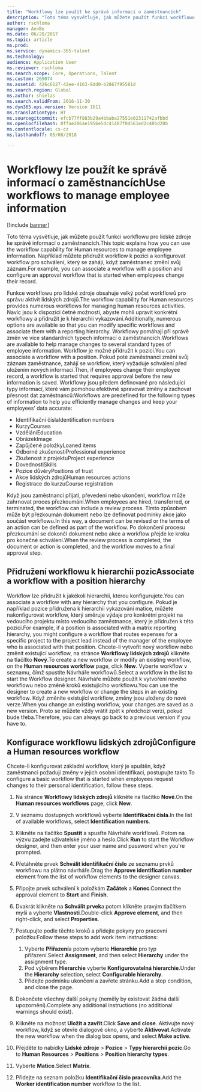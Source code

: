 ```yaml
---
title: "Workflowy lze použít ke správě informací o zaměstnancích"
description: "Toto téma vysvětluje, jak můžete použít funkci workflowu pro lidské zdroje ke správě informací o zaměstnancích. Například můžete přidružit workflow k pozici a konfigurovat workflow pro schválení, který se zahájí, když zaměstnanec změní svůj záznam."
author: rschloma
manager: AnnBe
ms.date: 06/20/2017
ms.topic: article
ms.prod: 
ms.service: dynamics-365-talent
ms.technology: 
audience: Application User
ms.reviewer: rschloma
ms.search.scope: Core, Operations, Talent
ms.custom: 269074
ms.assetid: 426c6127-42ee-4163-8dd0-b2867f95581d
ms.search.region: Global
ms.author: shielas
ms.search.validFrom: 2016-11-30
ms.dyn365.ops.version: Version 1611
ms.translationtype: HT
ms.sourcegitcommit: efcb77ff883b29a4bbaba27551e02311742afbbd
ms.openlocfilehash: 0ffae206ae1956e5dc41487f04561ed2c48bd20b
ms.contentlocale: cs-cz
ms.lasthandoff: 05/08/2018

---
```


# <a name="use-workflows-to-manage-employee-information"></a><span data-ttu-id="beb07-104">Workflowy lze použít ke správě informací o zaměstnancích</span><span class="sxs-lookup"><span data-stu-id="beb07-104">Use workflows to manage employee information</span></span>

[!include [banner](includes/banner.md)]

<span data-ttu-id="beb07-105">Toto téma vysvětluje, jak můžete použít funkci workflowu pro lidské zdroje ke správě informací o zaměstnancích.</span><span class="sxs-lookup"><span data-stu-id="beb07-105">This topic explains how you can use the workflow capability for Human resources to manage employee information.</span></span> <span data-ttu-id="beb07-106">Například můžete přidružit workflow k pozici a konfigurovat workflow pro schválení, který se zahájí, když zaměstnanec změní svůj záznam.</span><span class="sxs-lookup"><span data-stu-id="beb07-106">For example, you can associate a workflow with a position and configure an approval workflow that is started when employees change their record.</span></span>

<span data-ttu-id="beb07-107">Funkce workflowu pro lidské zdroje obsahuje velký počet workflowů pro správu aktivit lidských zdrojů.</span><span class="sxs-lookup"><span data-stu-id="beb07-107">The workflow capability for Human resources provides numerous workflows for managing human resources activities.</span></span> <span data-ttu-id="beb07-108">Navíc jsou k dispozici četné možnosti, abyste mohli upravit konkrétní workflowy a přidružit je k hierarchii vykazování.</span><span class="sxs-lookup"><span data-stu-id="beb07-108">Additionally, numerous options are available so that you can modify specific workflows and associate them with a reporting hierarchy.</span></span> <span data-ttu-id="beb07-109">Workflowy pomáhají při správě změn ve více standardních typech informací o zaměstnancích.</span><span class="sxs-lookup"><span data-stu-id="beb07-109">Workflows are available to help manage changes to several standard types of employee information.</span></span> <span data-ttu-id="beb07-110">Workflow je možné přidružit k pozici.</span><span class="sxs-lookup"><span data-stu-id="beb07-110">You can associate a workflow with a position.</span></span> <span data-ttu-id="beb07-111">Pokud poté zaměstnanci změní svůj záznam zaměstnance, zahájí se workflow, který vyžaduje schválení před uložením nových informací.</span><span class="sxs-lookup"><span data-stu-id="beb07-111">Then, if employees change their employee record, a workflow is started that requires approval before the new information is saved.</span></span> <span data-ttu-id="beb07-112">Workflowy jsou předem definované pro následující typy informací, které vám pomohou efektivně spravovat změny a zachovat přesnost dat zaměstnanců:</span><span class="sxs-lookup"><span data-stu-id="beb07-112">Workflows are predefined for the following types of information to help you efficiently manage changes and keep your employees’ data accurate:</span></span>

-   <span data-ttu-id="beb07-113">Identifikační čísla</span><span class="sxs-lookup"><span data-stu-id="beb07-113">Identification numbers</span></span>
-   <span data-ttu-id="beb07-114">Kurzy</span><span class="sxs-lookup"><span data-stu-id="beb07-114">Courses</span></span>
-   <span data-ttu-id="beb07-115">Vzdělání</span><span class="sxs-lookup"><span data-stu-id="beb07-115">Education</span></span>
-   <span data-ttu-id="beb07-116">Obrázek</span><span class="sxs-lookup"><span data-stu-id="beb07-116">Image</span></span>
-   <span data-ttu-id="beb07-117">Zapůjčené položky</span><span class="sxs-lookup"><span data-stu-id="beb07-117">Loaned items</span></span>
-   <span data-ttu-id="beb07-118">Odborné zkušenosti</span><span class="sxs-lookup"><span data-stu-id="beb07-118">Professional experience</span></span>
-   <span data-ttu-id="beb07-119">Zkušenost z projektu</span><span class="sxs-lookup"><span data-stu-id="beb07-119">Project experience</span></span>
-   <span data-ttu-id="beb07-120">Dovednosti</span><span class="sxs-lookup"><span data-stu-id="beb07-120">Skills</span></span>
-   <span data-ttu-id="beb07-121">Pozice důvěry</span><span class="sxs-lookup"><span data-stu-id="beb07-121">Positions of trust</span></span>
-   <span data-ttu-id="beb07-122">Akce lidských zdrojů</span><span class="sxs-lookup"><span data-stu-id="beb07-122">Human resources actions</span></span>
-   <span data-ttu-id="beb07-123">Registrace do kurzu</span><span class="sxs-lookup"><span data-stu-id="beb07-123">Course registration</span></span>

<span data-ttu-id="beb07-124">Když jsou zaměstnanci přijati, převedeni nebo ukončeni, workflow může zahrnovat proces přezkoumání.</span><span class="sxs-lookup"><span data-stu-id="beb07-124">When employees are hired, transferred, or terminated, the workflow can include a review process.</span></span> <span data-ttu-id="beb07-125">Tímto způsobem může být přezkoumán dokument nebo lze definovat podmínky akce jako součást workflowu.</span><span class="sxs-lookup"><span data-stu-id="beb07-125">In this way, a document can be revised or the terms of an action can be defined as part of the workflow.</span></span> <span data-ttu-id="beb07-126">Po dokončení procesu přezkoumání se dokončí dokument nebo akce a workflow přejde ke kroku pro konečné schválení.</span><span class="sxs-lookup"><span data-stu-id="beb07-126">When the review process is completed, the document or action is completed, and the workflow moves to a final approval step.</span></span>

## <a name="associate-a-workflow-with-a-position-hierarchy"></a><span data-ttu-id="beb07-127">Přidružení workflowu k hierarchii pozic</span><span class="sxs-lookup"><span data-stu-id="beb07-127">Associate a workflow with a position hierarchy</span></span>
<span data-ttu-id="beb07-128">Workflow lze přidružit k jakékoli hierarchii, kterou konfigurujete.</span><span class="sxs-lookup"><span data-stu-id="beb07-128">You can associate a workflow with any hierarchy that you configure.</span></span> <span data-ttu-id="beb07-129">Pokud je například pozice přidružena k hierarchii vykazování matice, můžete nakonfigurovat workflow, který směruje výdaje pro konkrétní projekt na vedoucího projektu místo vedoucího zaměstnance, který je přidružen k této pozici.</span><span class="sxs-lookup"><span data-stu-id="beb07-129">For example, if a position is associated with a matrix reporting hierarchy, you might configure a workflow that routes expenses for a specific project to the project lead instead of the manager of the employee who is associated with that position.</span></span> <span data-ttu-id="beb07-130">Chcete-li vytvořit nový workflow nebo změnit existující workflow, na stránce **Workflowy lidských zdrojů** klikněte na tlačítko **Nový**.</span><span class="sxs-lookup"><span data-stu-id="beb07-130">To create a new workflow or modify an existing workflow, on the **Human resources workflow** page, click **New**.</span></span> <span data-ttu-id="beb07-131">Vyberte workflow v seznamu, čímž spustíte Návrháře workflowů.</span><span class="sxs-lookup"><span data-stu-id="beb07-131">Select a workflow in the list to start the Workflow designer.</span></span> <span data-ttu-id="beb07-132">Návrháře můžete použít k vytvoření nového workflowu nebo změně kroků existujícího workflowu.</span><span class="sxs-lookup"><span data-stu-id="beb07-132">You can use the designer to create a new workflow or change the steps in an existing workflow.</span></span> <span data-ttu-id="beb07-133">Když změníte existující workflow, změny jsou uloženy do nové verze.</span><span class="sxs-lookup"><span data-stu-id="beb07-133">When you change an existing workflow, your changes are saved as a new version.</span></span> <span data-ttu-id="beb07-134">Proto se můžete vždy vrátit zpět k předchozí verzi, pokud bude třeba.</span><span class="sxs-lookup"><span data-stu-id="beb07-134">Therefore, you can always go back to a previous version if you have to.</span></span>

## <a name="configure-a-human-resources-workflow"></a><span data-ttu-id="beb07-135">Konfigurace workflowu lidských zdrojů</span><span class="sxs-lookup"><span data-stu-id="beb07-135">Configure a Human resources workflow</span></span>
<span data-ttu-id="beb07-136">Chcete-li konfigurovat základní workflow, který je spuštěn, když zaměstnanci požadují změny v jejich osobní identifikaci, postupujte takto.</span><span class="sxs-lookup"><span data-stu-id="beb07-136">To configure a basic workflow that is started when employees request changes to their personal identification, follow these steps.</span></span>

1.  <span data-ttu-id="beb07-137">Na stránce **Workflowy lidských zdrojů** klikněte na tlačítko **Nové**.</span><span class="sxs-lookup"><span data-stu-id="beb07-137">On the **Human resources workflows** page, click **New**.</span></span>
2.  <span data-ttu-id="beb07-138">V seznamu dostupných workflowů vyberte **Identifikační čísla**.</span><span class="sxs-lookup"><span data-stu-id="beb07-138">In the list of available workflows, select **Identification numbers**.</span></span>
3.  <span data-ttu-id="beb07-139">Klikněte na tlačítko **Spustit** a spusťte Návrháře workflowů. Potom na výzvu zadejte uživatelské jméno a heslo.</span><span class="sxs-lookup"><span data-stu-id="beb07-139">Click **Run** to start the Workflow designer, and then enter your user name and password when you're prompted.</span></span>
4.  <span data-ttu-id="beb07-140">Přetáhněte prvek **Schválit identifikační číslo** ze seznamu prvků workflowu na plátno návrháře.</span><span class="sxs-lookup"><span data-stu-id="beb07-140">Drag the **Approve identification number** element from the list of workflow elements to the designer canvas.</span></span>
5.  <span data-ttu-id="beb07-141">Připojte prvek schválení k položkám **Začátek** a **Konec**.</span><span class="sxs-lookup"><span data-stu-id="beb07-141">Connect the approval element to **Start** and **Finish**.</span></span>
6.  <span data-ttu-id="beb07-142">Dvakrát klikněte na **Schválit prvek**a potom klikněte pravým tlačítkem myši a vyberte **Vlastnosti**.</span><span class="sxs-lookup"><span data-stu-id="beb07-142">Double-click **Approve element**, and then right-click, and select **Properties**.</span></span>
7.  <span data-ttu-id="beb07-143">Postupujte podle těchto kroků a přidejte pokyny pro pracovní položku:</span><span class="sxs-lookup"><span data-stu-id="beb07-143">Follow these steps to add work item instructions:</span></span>
    1.  <span data-ttu-id="beb07-144">Vyberte **Přiřazení**a potom vyberte **Hierarchie** pro typ přiřazení.</span><span class="sxs-lookup"><span data-stu-id="beb07-144">Select **Assignment**, and then select **Hierarchy** under the assignment type.</span></span>
    2.  <span data-ttu-id="beb07-145">Pod výběrem **Hierarchie** vyberte **Konfigurovatelná hierarchie**.</span><span class="sxs-lookup"><span data-stu-id="beb07-145">Under the **Hierarchy** selection, select **Configurable hierarchy**.</span></span>
    3.  <span data-ttu-id="beb07-146">Přidejte podmínku ukončení a zavřete stránku.</span><span class="sxs-lookup"><span data-stu-id="beb07-146">Add a stop condition, and close the page.</span></span>

8.  <span data-ttu-id="beb07-147">Dokončete všechny další pokyny (neměly by existovat žádná další upozornění).</span><span class="sxs-lookup"><span data-stu-id="beb07-147">Complete any additional instructions (no additional warnings should exist).</span></span>
9.  <span data-ttu-id="beb07-148">Klikněte na možnost **Uložit a zavřít**.</span><span class="sxs-lookup"><span data-stu-id="beb07-148">Click **Save and close**.</span></span> <span data-ttu-id="beb07-149">Aktivujte nový workflow, když se otevře dialogové okno, a vyberte **Aktivovat**.</span><span class="sxs-lookup"><span data-stu-id="beb07-149">Activate the new workflow when the dialog box opens, and select **Make active**.</span></span>
10. <span data-ttu-id="beb07-150">Přejděte to nabídky **Lidské zdroje** &gt; **Pozice** &gt; **Typy hierarchií pozic**.</span><span class="sxs-lookup"><span data-stu-id="beb07-150">Go to **Human Resources** &gt; **Positions** &gt; **Position hierarchy types**.</span></span>
11. <span data-ttu-id="beb07-151">Vyberte **Matice**.</span><span class="sxs-lookup"><span data-stu-id="beb07-151">Select **Matrix**.</span></span>
12. <span data-ttu-id="beb07-152">Přidejte na seznam položku **Identifikační číslo pracovníka**.</span><span class="sxs-lookup"><span data-stu-id="beb07-152">Add the **Worker identification number** workflow to the list.</span></span>





